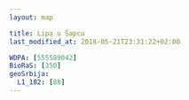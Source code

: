 ```yaml
---
layout: map

title: Lipa u Šapcu
last_modified_at: 2018-05-21T23:31:22+02:00

WDPA: [555589042]
BioRaS: [350]
geoSrbija:
  L1_182: [88]
---
```

